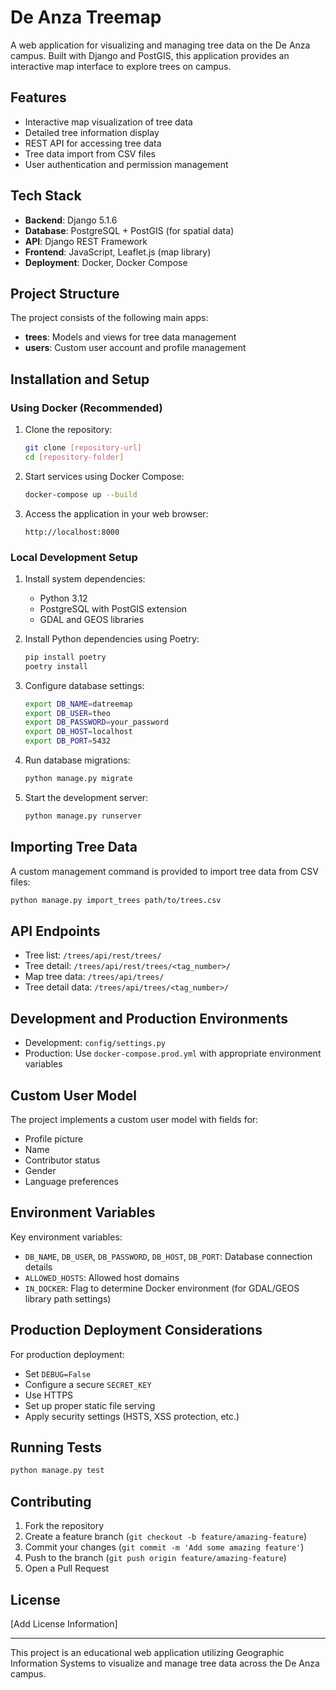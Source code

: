 # De Anza Treemap

A web application for visualizing and managing tree data on the De Anza campus. Built with Django and PostGIS, this application provides an interactive map interface to explore trees on campus.

## Features

- Interactive map visualization of tree data
- Detailed tree information display
- REST API for accessing tree data
- Tree data import from CSV files
- User authentication and permission management

## Tech Stack

- **Backend**: Django 5.1.6
- **Database**: PostgreSQL + PostGIS (for spatial data)
- **API**: Django REST Framework
- **Frontend**: JavaScript, Leaflet.js (map library)
- **Deployment**: Docker, Docker Compose

## Project Structure

The project consists of the following main apps:

- **trees**: Models and views for tree data management
- **users**: Custom user account and profile management

## Installation and Setup

### Using Docker (Recommended)

1. Clone the repository:
   ```bash
   git clone [repository-url]
   cd [repository-folder]
   ```

2. Start services using Docker Compose:
   ```bash
   docker-compose up --build
   ```

3. Access the application in your web browser:
   ```
   http://localhost:8000
   ```

### Local Development Setup

1. Install system dependencies:
   - Python 3.12
   - PostgreSQL with PostGIS extension
   - GDAL and GEOS libraries

2. Install Python dependencies using Poetry:
   ```bash
   pip install poetry
   poetry install
   ```

3. Configure database settings:
   ```bash
   export DB_NAME=datreemap
   export DB_USER=theo
   export DB_PASSWORD=your_password
   export DB_HOST=localhost
   export DB_PORT=5432
   ```

4. Run database migrations:
   ```bash
   python manage.py migrate
   ```

5. Start the development server:
   ```bash
   python manage.py runserver
   ```

## Importing Tree Data

A custom management command is provided to import tree data from CSV files:

```bash
python manage.py import_trees path/to/trees.csv
```

## API Endpoints

- Tree list: `/trees/api/rest/trees/`
- Tree detail: `/trees/api/rest/trees/<tag_number>/`
- Map tree data: `/trees/api/trees/`
- Tree detail data: `/trees/api/trees/<tag_number>/`

## Development and Production Environments

- Development: `config/settings.py`
- Production: Use `docker-compose.prod.yml` with appropriate environment variables

## Custom User Model

The project implements a custom user model with fields for:
- Profile picture
- Name
- Contributor status
- Gender
- Language preferences

## Environment Variables

Key environment variables:
- `DB_NAME`, `DB_USER`, `DB_PASSWORD`, `DB_HOST`, `DB_PORT`: Database connection details
- `ALLOWED_HOSTS`: Allowed host domains
- `IN_DOCKER`: Flag to determine Docker environment (for GDAL/GEOS library path settings)

## Production Deployment Considerations

For production deployment:
- Set `DEBUG=False`
- Configure a secure `SECRET_KEY`
- Use HTTPS
- Set up proper static file serving
- Apply security settings (HSTS, XSS protection, etc.)

## Running Tests

```bash
python manage.py test
```

## Contributing

1. Fork the repository
2. Create a feature branch (`git checkout -b feature/amazing-feature`)
3. Commit your changes (`git commit -m 'Add some amazing feature'`)
4. Push to the branch (`git push origin feature/amazing-feature`)
5. Open a Pull Request

## License

[Add License Information]

---

This project is an educational web application utilizing Geographic Information Systems to visualize and manage tree data across the De Anza campus. 